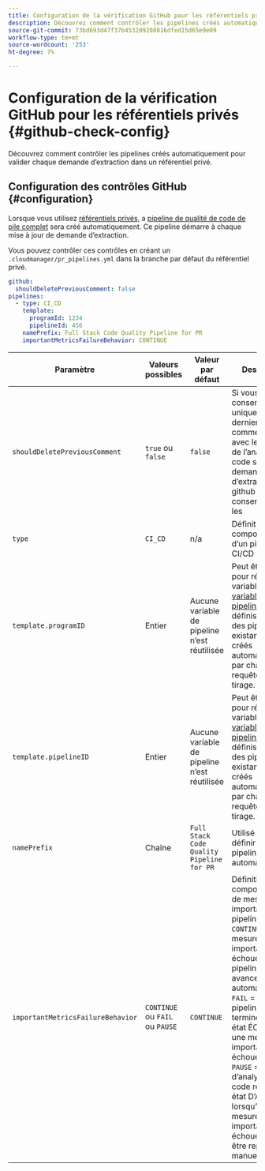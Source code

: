 ```yaml
---
title: Configuration de la vérification GitHub pour les référentiels privés
description: Découvrez comment contrôler les pipelines créés automatiquement pour valider chaque demande d’extraction dans un référentiel privé.
source-git-commit: 73bd693d47f37b453209208816dfed15d65e9e09
workflow-type: tm+mt
source-wordcount: '253'
ht-degree: 7%

---
```



# Configuration de la vérification GitHub pour les référentiels privés {#github-check-config}

Découvrez comment contrôler les pipelines créés automatiquement pour valider chaque demande d’extraction dans un référentiel privé.

## Configuration des contrôles GitHub {#configuration}

Lorsque vous utilisez [référentiels privés,](private-repositories.md#using) a [pipeline de qualité de code de pile complet](/help/implementing/cloud-manager/configuring-pipelines/introduction-ci-cd-pipelines.md) sera créé automatiquement. Ce pipeline démarre à chaque mise à jour de demande d’extraction.

Vous pouvez contrôler ces contrôles en créant un `.cloudmanager/pr_pipelines.yml` dans la branche par défaut du référentiel privé.

```yaml
github:
  shouldDeletePreviousComment: false
pipelines:
  - type: CI_CD
    template:
      programId: 1234
      pipelineId: 456
    namePrefix: Full Stack Code Quality Pipeline for PR 
    importantMetricsFailureBehavior: CONTINUE
```

| Paramètre | Valeurs possibles | Valeur par défaut | Description |
|---|---|---|---|
| `shouldDeletePreviousComment` | `true` ou `false` | `false` | Si vous souhaitez conserver uniquement le dernier commentaire avec les résultats de l’analyse du code sur sa demande d’extraction github ou conserver tous les |
| `type` | `CI_CD` | n/a | Définit le comportement d’un pipeline CI/CD |
| `template.programID` | Entier | Aucune variable de pipeline n’est réutilisée | Peut être utilisé pour réutiliser la variable [variables de pipeline](/help/implementing/cloud-manager/configuring-pipelines/pipeline-variables.md) qui sont définis sur l’un des pipelines existants qui sont créés automatiquement par chaque requête de tirage. |
| `template.pipelineID` | Entier | Aucune variable de pipeline n’est réutilisée | Peut être utilisé pour réutiliser la variable [variables de pipeline](/help/implementing/cloud-manager/configuring-pipelines/pipeline-variables.md) qui sont définis sur l’un des pipelines existants qui sont créés automatiquement par chaque requête de tirage. |
| `namePrefix` | Chaîne | `Full Stack Code Quality Pipeline for PR` | Utilisé pour définir le nom du pipeline créé automatiquement |
| `importantMetricsFailureBehavior` | `CONTINUE` ou `FAIL` ou `PAUSE` | `CONTINUE` | Définition du comportement de mesure important du pipeline<br>`CONTINUE` = Si une mesure importante échoue, le pipeline avancera automatiquement<br>`FAIL` = Le pipeline se termine avec un état ÉCHEC si une mesure importante échoue<br>`PAUSE` = L’étape d’analyse du code recevra un état D’ATTENTE lorsqu’une mesure importante échoue et doit être reprise manuellement. |
